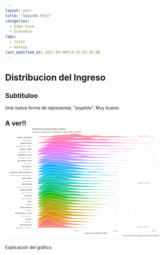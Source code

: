 ```yaml
---
layout: post
title: "Segundo Post"
categories:
  - Edge Case
  - Economia
tags:
  - lists
  - markup
last_modified_at: 2017-03-09T14:25:52-05:00
---
```


# Distribucion del Ingreso
## Subtituloo

Una nueva forma de representar, "joyplots". Muy bueno.


## A ver!!![Distribución](/assets/img/2017/09/Distribucion-AI.png)

Explicación del gráfico
